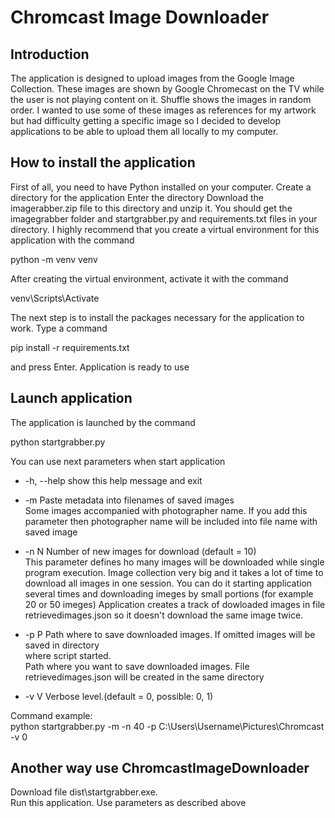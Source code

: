 # Chromcast Image Downloader
## Introduction
The application is designed to upload images from the Google Image Collection. These images are shown by Google Chromecast on the TV while the user is not playing content on it. Shuffle shows the images in random order. I wanted to use some of these images as references for my artwork but had difficulty getting a specific image so I decided to develop applications to be able to upload them all locally to my computer.
## How to install the application
First of all, you need to have Python installed on your computer.
Create a directory for the application
Enter the directory
Download the imagerabber.zip file to this directory and unzip it. You should get the imagegrabber folder and startgrabber.py and requirements.txt files in your directory.
I highly recommend that you create a virtual environment for this application with the command

python -m venv venv

After creating the virtual environment, activate it with the command

venv\Scripts\Activate

The next step is to install the packages necessary for the application to work. Type a command 

pip install -r requirements.txt

and press Enter.
Application is ready to use

## Launch application
The application is launched by the command

python startgrabber.py

You can use next parameters when start application
-  -h, --help  show this help message and exit
-  -m         Paste metadata into filenames of saved images\
              Some images accompanied with photographer name. If you add this parameter then photographer name will be included into file name with saved image
              
-  -n N        Number of new images for download (default = 10)\
              This parameter defines ho many images will be downloaded while single program execution.
              Image collection very big and it takes a lot of time to download all images in one session. You can do it starting application several times and downloading imeges by small portions (for example 20 or 50 imeges)
              Application creates a track of dowloaded images in file retrievedimages.json so it doesn't download the same image twice.
-  -p P       Path where to save downloaded images. If omitted images will be saved in directory    
              where script started.\
              Path where you want to save downloaded images. File retrievedimages.json will be created in the same directory
-  -v V        Verbose level.(default = 0, possible: 0, 1)

Command example:\
python startgrabber.py -m -n 40 -p C:\Users\Username\Pictures\Chromcast -v 0

## Another way use ChromcastImageDownloader
Download file dist\startgrabber.exe.\
Run this application. Use parameters as described above
